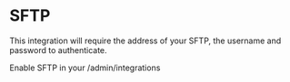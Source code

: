 # SFTP

This integration will require the address of your SFTP, the username and password to authenticate.

Enable SFTP in your /admin/integrations
